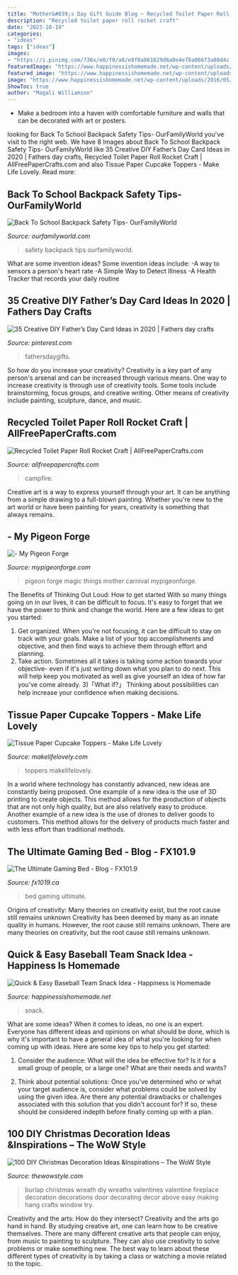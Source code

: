 ```yaml
---
title: "Mother&#039;s Day Gift Guide Blog ~ Recycled Toilet Paper Roll Rocket Craft"
description: "Recycled toilet paper roll rocket craft"
date: "2023-10-19"
categories:
- "ideas"
tags: ["ideas"]
images:
- "https://i.pinimg.com/736x/e0/f0/a8/e0f0a861629d6a0e4e78a066f3a08d4c.jpg"
featuredImage: "https://www.happinessishomemade.net/wp-content/uploads/2016/05/Baseball-Team-Snack-Treat-Idea-with-Free-Printables-2.jpg"
featured_image: "https://www.happinessishomemade.net/wp-content/uploads/2016/05/Baseball-Team-Snack-Treat-Idea-with-Free-Printables-2.jpg"
image: "https://www.happinessishomemade.net/wp-content/uploads/2016/05/Baseball-Team-Snack-Treat-Idea-with-Free-Printables-2.jpg"
ShowToc: true
author: "Magali Williamson"
---
```



- Make a bedroom into a haven with comfortable furniture and walls that can be decorated with art or posters.

	

		
looking for Back To School Backpack Safety Tips- OurFamilyWorld you've visit to the right web. We have 8 Images about Back To School Backpack Safety Tips- OurFamilyWorld like 35 Creative DIY Father’s Day Card Ideas in 2020 | Fathers day crafts, Recycled Toilet Paper Roll Rocket Craft | AllFreePaperCrafts.com and also Tissue Paper Cupcake Toppers - Make Life Lovely. Read more:
		
    
## Back To School Backpack Safety Tips- OurFamilyWorld

<img loading=lazy src="https://www.ourfamilyworld.com/wp-content/uploads/2014/07/Back-To-School-Backpack-Safety-Tips.jpg" onerror="this.onerror=null;this.src='https://tse1.mm.bing.net/th?id=OIP.5JCwtRbZpxsMBDcPWYVwLwHaKh&amp;pid=15.1';" alt="Back To School Backpack Safety Tips- OurFamilyWorld">

_Source: ourfamilyworld.com_

>safety backpack tips ourfamilyworld. 

	

What are some invention ideas?
Some invention ideas include:
-A way to sensors a person's heart rate 
-A Simple Way to Detect Illness 
-A Health Tracker that records your daily routine

    
## 35 Creative DIY Father’s Day Card Ideas In 2020 | Fathers Day Crafts

<img loading=lazy src="https://i.pinimg.com/736x/e0/f0/a8/e0f0a861629d6a0e4e78a066f3a08d4c.jpg" onerror="this.onerror=null;this.src='https://tse4.mm.bing.net/th?id=OIP.8mQLnQ2nRO77iZgJn6Ob_gHaJ3&amp;pid=15.1';" alt="35 Creative DIY Father’s Day Card Ideas in 2020 | Fathers day crafts">

_Source: pinterest.com_

>fathersdaygifts. 

	

So how do you increase your creativity?
Creativity is a key part of any person's arsenal and can be increased through various means. One way to increase creativity is through use of creativity tools. Some tools include brainstorming, focus groups, and creative writing. Other means of creativity include painting, sculpture, dance, and music.

    
## Recycled Toilet Paper Roll Rocket Craft | AllFreePaperCrafts.com

<img loading=lazy src="http://irepo.primecp.com/2020/03/442942/1585335331_240127_UserCommentImage_ID-3635589.jpg?v=3635589" onerror="this.onerror=null;this.src='https://tse3.mm.bing.net/th?id=OIP.i11MYJWqfAEJ0KYu4WtI4AHaE8&amp;pid=15.1';" alt="Recycled Toilet Paper Roll Rocket Craft | AllFreePaperCrafts.com">

_Source: allfreepapercrafts.com_

>campfire. 

	

Creative art is a way to express yourself through your art. It can be anything from a simple drawing to a full-blown painting. Whether you're new to the art world or have been painting for years, creativity is something that always remains.

    
## - My Pigeon Forge

<img loading=lazy src="https://www.mypigeonforge.com/wp-content/uploads/2019/05/ETCTT_118-1024x683.jpg" onerror="this.onerror=null;this.src='https://tse2.mm.bing.net/th?id=OIP.T5iPmvFyqVOZ6F6DByXGyAHaE8&amp;pid=15.1';" alt="- My Pigeon Forge">

_Source: mypigeonforge.com_

>pigeon forge magic things mother carnival mypigeonforge. 

	

The Benefits of Thinking Out Loud: How to get started
With so many things going on in our lives, it can be difficult to focus. It's easy to forget that we have the power to think and change the world. Here are a few ideas to get you started: 
1) Get organized. When you're not focusing, it can be difficult to stay on track with your goals. Make a list of your top accomplishments and objective, and then find ways to achieve them through effort and planning. 
2) Take action. Sometimes all it takes is taking some action towards your objective- even if it's just writing down what you plan to do next. This will help keep you motivated as well as give yourself an idea of how far you've come already. 
3)「What if?」 Thinking about possibilities can help increase your confidence when making decisions.

    
## Tissue Paper Cupcake Toppers - Make Life Lovely

<img loading=lazy src="https://www.makelifelovely.com/wp-content/uploads/2014/04/DIY-Tissue-Paper-Cupcake-Toppers-by-Make-Life-Lovely2.jpg" onerror="this.onerror=null;this.src='https://tse3.mm.bing.net/th?id=OIP.RV_WBacTTSICyft9v3e2BwHaKo&amp;pid=15.1';" alt="Tissue Paper Cupcake Toppers - Make Life Lovely">

_Source: makelifelovely.com_

>toppers makelifelovely. 

	

In a world where technology has constantly advanced, new ideas are constantly being proposed. One example of a new idea is the use of 3D printing to create objects. This method allows for the production of objects that are not only high quality, but are also relatively easy to produce. Another example of a new idea is the use of drones to deliver goods to customers. This method allows for the delivery of products much faster and with less effort than traditional methods.

    
## The Ultimate Gaming Bed - Blog - FX101.9

<img loading=lazy src="https://fx1019.ca/wp-content/uploads/sites/3/2020/03/ultimate-gaming-bed.jpg" onerror="this.onerror=null;this.src='https://tse3.mm.bing.net/th?id=OIP.pwczf2F2PMiFnhkAv7aCLwHaFj&amp;pid=15.1';" alt="The Ultimate Gaming Bed - Blog - FX101.9">

_Source: fx1019.ca_

>bed gaming ultimate. 

	

Origins of creativity: Many theories on creativity exist, but the root cause still remains unknown
Creativity has been deemed by many as an innate quality in humans. However, the root cause still remains unknown. There are many theories on creativity, but the root cause still remains unknown.

    
## Quick &amp; Easy Baseball Team Snack Idea - Happiness Is Homemade

<img loading=lazy src="https://www.happinessishomemade.net/wp-content/uploads/2016/05/Baseball-Team-Snack-Treat-Idea-with-Free-Printables-2.jpg" onerror="this.onerror=null;this.src='https://tse2.mm.bing.net/th?id=OIP.Seb5Jhkm8s2HsEDRITjvugHaLF&amp;pid=15.1';" alt="Quick &amp; Easy Baseball Team Snack Idea - Happiness is Homemade">

_Source: happinessishomemade.net_

>snack. 

	

What are some ideas?
When it comes to ideas, no one is an expert. Everyone has different ideas and opinions on what should be done, which is why it's important to have a general idea of what you're looking for when coming up with ideas. Here are some key tips to help you get started:
1. Consider the audience: What will the idea be effective for? Is it for a small group of people, or a large one? What are their needs and wants?

2. Think about potential solutions: Once you've determined who or what your target audience is, consider what problems could be solved by using the given idea. Are there any potential drawbacks or challenges associated with this solution that you didn't account for? If so, these should be considered indepth before finally coming up with a plan.


    
## 100 DIY Christmas Decoration Ideas &amp;Inspirations – The WoW Style

<img loading=lazy src="http://thewowstyle.com/wp-content/uploads/2014/11/225.jpg" onerror="this.onerror=null;this.src='https://tse1.mm.bing.net/th?id=OIP.MNy8VVg_61sUOYqZgnlYJQHaJ6&amp;pid=15.1';" alt="100 DIY Christmas Decoration Ideas &amp;Inspirations – The WoW Style">

_Source: thewowstyle.com_

>burlap christmas wreath diy wreaths valentines valentine fireplace decoration decorations door decorating decor above easy making hang crafts window try. 

	

Creativity and the arts: How do they intersect?
Creativity and the arts go hand in hand. By studying creative art, one can learn how to be creative themselves. There are many different creative arts that people can enjoy, from music to painting to sculpture. They can also use creativity to solve problems or make something new. The best way to learn about these different types of creativity is by taking a class or watching a movie related to the topic.


